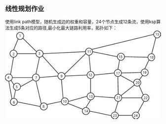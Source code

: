 ## 线性规划作业
使用link path模型，随机生成边的权重和容量，24个节点生成12条流，使用ksp算法生成5条对应的路径,最小化最大链路利用率，拓扑如下：
![topo](./topo.jpg)